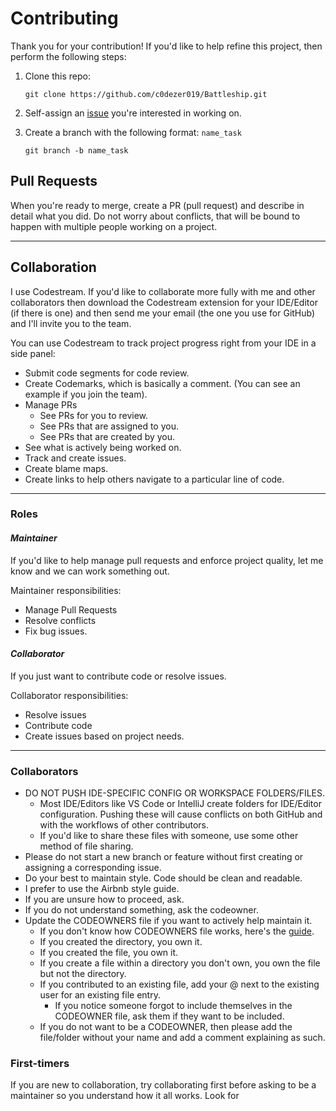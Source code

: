 # Contributing

Thank you for your contribution! If you'd like to help refine this project, then perform the following steps:

1. Clone this repo:

    `git clone https://github.com/c0dezer019/Battleship.git`

2. Self-assign an [issue](https://github.com/c0dezer019/Battleship/issues) you're interested in working on.

3. Create a branch with the following format: `name_task`

    `git branch -b name_task`

## **Pull Requests**

When you're ready to merge, create a PR (pull request) and describe in detail what you did. Do not worry about conflicts, that will be bound to happen with multiple people working on a project.

***

## **Collaboration**

I use Codestream. If you'd like to collaborate more fully with me and other collaborators then download the Codestream extension for your IDE/Editor (if there is one) and then send me your email (the one you use for GitHub) and I'll invite you to the team.

You can use Codestream to track project progress right from your IDE in a side panel:

- Submit code segments for code review.
- Create Codemarks, which is basically a comment. (You can see an example if you join the team).
- Manage PRs
  - See PRs for you to review.
  - See PRs that are assigned to you.
  - See PRs that are created by you.
- See what is actively being worked on.
- Track and create issues.
- Create blame maps.
- Create links to help others navigate to a particular line of code.

***

### **Roles**

#### ***Maintainer***

If you'd like to help manage pull requests and enforce project quality, let me know and we can work something out.

Maintainer responsibilities:

- Manage Pull Requests
- Resolve conflicts
- Fix bug issues.

#### ***Collaborator***

If you just want to contribute code or resolve issues.

Collaborator responsibilities:

- Resolve issues
- Contribute code
- Create issues based on project needs.

***

### **Collaborators**

- DO NOT PUSH IDE-SPECIFIC CONFIG OR WORKSPACE FOLDERS/FILES.
  - Most IDE/Editors like VS Code or IntelliJ create folders for IDE/Editor configuration. Pushing these will cause conflicts on both GitHub and with the workflows of other contributors.
  - If you'd like to share these files with someone, use some other method of file sharing.
- Please do not start a new branch or feature without first creating or assigning a corresponding issue.
- Do your best to maintain style. Code should be clean and readable.
- I prefer to use the Airbnb style guide.
- If you are unsure how to proceed, ask.
- If you do not understand something, ask the codeowner.
- Update the CODEOWNERS file if you want to actively help maintain it.
  - If you don't know how CODEOWNERS file works, here's the [guide](https://docs.github.com/en/github/creating-cloning-and-archiving-repositories/creating-a-repository-on-github/about-code-owners).
  - If you created the directory, you own it.
  - If you created the file, you own it.
  - If you create a file within a directory you don't own, you own the file but not the directory.
  - If you contributed to an existing file, add your @ next to the existing user for an  existing file entry.
    - If you notice someone forgot to include themselves in the CODEOWNER file, ask them if they want to be included.
  - If you do not want to be a CODEOWNER, then please add the file/folder without your name and add a comment explaining as such.

### **First-timers**

If you are new to collaboration, try collaborating first before asking to be a maintainer so you understand how it all works. Look for 
